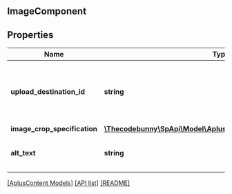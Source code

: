 ## ImageComponent

## Properties

Name | Type | Description | Notes
------------ | ------------- | ------------- | -------------
**upload_destination_id** | **string** | This identifier is provided by the Selling Partner API for Uploads. |
**image_crop_specification** | [**\Thecodebunny\SpApi\Model\AplusContent\ImageCropSpecification**](ImageCropSpecification.md) |  |
**alt_text** | **string** | The alternative text for the image. |

[[AplusContent Models]](../) [[API list]](../../Api) [[README]](../../../README.md)
